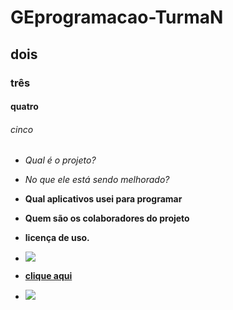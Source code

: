 # GEprogramacao-TurmaN
## dois
### três
#### quatro
###### cinco

- _Qual é o projeto?_
- <em> No que ele está sendo melhorado?</em>
- **Qual aplicativos usei para programar**
- <strong>Quem são os colaboradores do projeto<strong/>
- licença de uso.

- ![](https://img.shields.io/badge/TensorFlow-FF6F00?style=for-the-badge&logo=tensorflow&logoColor=white)

- [clique aqui](https://classroom.google.com/u/0/c/NTMyOTU5MzA1MTgz)

- [![](https://img.shields.io/badge/TensorFlow-FF6F00?style=for-the-badge&logo=tensorflow&logoColor=white)](https://classroom.google.com/u/0/c/NTMyOTU5MzA1MTgz)


